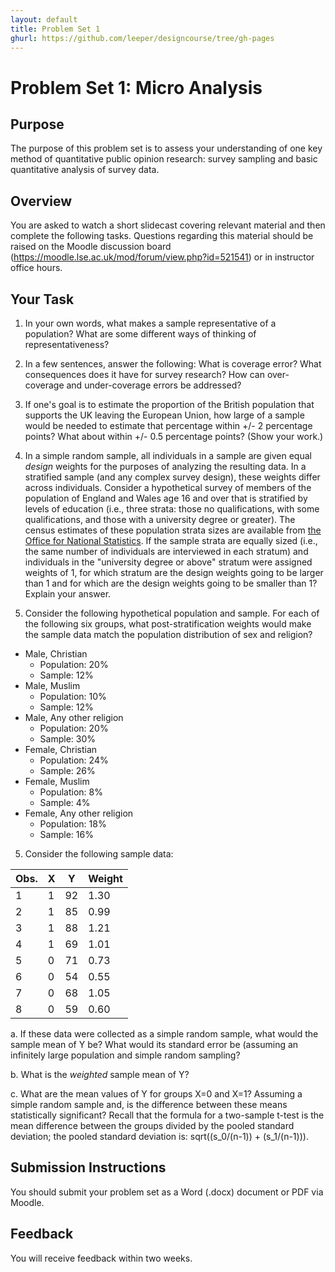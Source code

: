```yaml
---
layout: default
title: Problem Set 1
ghurl: https://github.com/leeper/designcourse/tree/gh-pages
---
```


# Problem Set 1: Micro Analysis #

## Purpose ##

The purpose of this problem set is to assess your understanding of one key method of quantitative public opinion research: survey sampling and basic quantitative analysis of survey data.

## Overview ##

You are asked to watch a short slidecast covering relevant material and then complete the following tasks. Questions regarding this material should be raised on the Moodle discussion board (https://moodle.lse.ac.uk/mod/forum/view.php?id=521541) or in instructor office hours.

## Your Task ##

 1. In your own words, what makes a sample representative of a population? What are some different ways of thinking of representativeness?
 
 2. In a few sentences, answer the following: What is coverage error? What consequences does it have for survey research? How can over-coverage and under-coverage errors be addressed?
 
 3. If one's goal is to estimate the proportion of the British population that supports the UK leaving the European Union, how large of a sample would be needed to estimate that percentage within +/- 2 percentage points? What about within +/- 0.5 percentage points? (Show your work.)
 
 4. In a simple random sample, all individuals in a sample are given equal *design* weights for the purposes of analyzing the resulting data. In a stratified sample (and any complex survey design), these weights differ across individuals. Consider a hypothetical survey of members of the population of England and Wales age 16 and over that is stratified by levels of education (i.e., three strata: those no qualifications, with some qualifications, and those with a university degree or greater). The census estimates of these population strata sizes are available from [the Office for National Statistics](http://www.ons.gov.uk/ons/rel/census/2011-census-analysis/local-area-analysis-of-qualifications-across-england-and-wales/info-highest-qualifications.html). If the sample strata are equally sized (i.e., the same number of individuals are interviewed in each stratum) and individuals in the "university degree or above" stratum were assigned weights of 1, for which stratum are the design weights going to be larger than 1 and for which are the design weights going to be smaller than 1? Explain your answer.
 
 5. Consider the following hypothetical population and sample. For each of the following six groups, what post-stratification weights would make the sample data match the population distribution of sex and religion?
 
   - Male, Christian
     - Population: 20%
     - Sample: 12%
   - Male, Muslim
     - Population: 10%
     - Sample: 12%
   - Male, Any other religion
     - Population: 20%
     - Sample: 30%
   - Female, Christian
     - Population: 24%
     - Sample: 26%
   - Female, Muslim
     - Population: 8%
     - Sample: 4%
   - Female, Any other religion
     - Population: 18%
     - Sample: 16%
 
 5. Consider the following sample data:
 
  | Obs. | X | Y  | Weight |
  | ---- | - | -- | ------ |
  | 1    | 1 | 92 | 1.30   |
  | 2    | 1 | 85 | 0.99   |
  | 3    | 1 | 88 | 1.21   |
  | 4    | 1 | 69 | 1.01   |
  | 5    | 0 | 71 | 0.73   |
  | 6    | 0 | 54 | 0.55   |
  | 7    | 0 | 68 | 1.05   |
  | 8    | 0 | 59 | 0.60   |
  
  a. If these data were collected as a simple random sample, what would the sample mean of Y be? What would its standard error be (assuming an infinitely large population and simple random sampling?
  
  b. What is the *weighted* sample mean of Y?
  
  c. What are the mean values of Y for groups X=0 and X=1? Assuming a simple random sample and, is the difference between these means statistically significant? Recall that the formula for a two-sample t-test is the mean difference between the groups divided by the pooled standard deviation; the pooled standard deviation is: sqrt((s_0/(n-1)) + (s_1/(n-1))).

## Submission Instructions ##

You should submit your problem set as a Word (.docx) document or PDF via Moodle.

## Feedback ##

You will receive feedback within two weeks.

